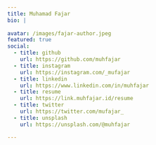 ```yaml
---
title: Muhamad Fajar
bio: | 
  
avatar: /images/fajar-author.jpeg
featured: true
social:
  - title: github
    url: https://github.com/muhfajar
  - title: instagram
    url: https://instagram.com/_mufajar
  - title: linkedin
    url: https://www.linkedin.com/in/muhfajar
  - title: resume
    url: https://link.muhfajar.id/resume
  - title: twitter
    url: https://twitter.com/mufajar_
  - title: unsplash
    url: https://unsplash.com/@muhfajar

---
```

